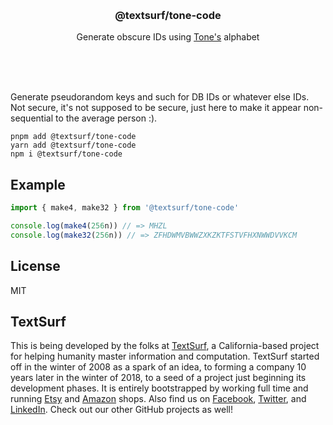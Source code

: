 <br/>
<br/>
<br/>
<br/>
<br/>
<br/>
<br/>

<h3 align='center'>@textsurf/tone-code</h3>
<p align='center'>
  Generate obscure IDs using <a href="https://github.com/textsurf/tone">Tone's</a> alphabet
</p>

<br/>
<br/>
<br/>

Generate pseudorandom keys and such for DB IDs or whatever else IDs. Not
secure, it's not supposed to be secure, just here to make it appear
non-sequential to the average person :).

```
pnpm add @textsurf/tone-code
yarn add @textsurf/tone-code
npm i @textsurf/tone-code
```

## Example

```ts
import { make4, make32 } from '@textsurf/tone-code'

console.log(make4(256n)) // => MHZL
console.log(make32(256n)) // => ZFHDWMVBWWZXKZKTFSTVFHXNWWDVVKCM
```

## License

MIT

## TextSurf

This is being developed by the folks at [TextSurf](https://text.surf), a
California-based project for helping humanity master information and
computation. TextSurf started off in the winter of 2008 as a spark of an
idea, to forming a company 10 years later in the winter of 2018, to a
seed of a project just beginning its development phases. It is entirely
bootstrapped by working full time and running
[Etsy](https://etsy.com/shop/textsurf) and
[Amazon](https://www.amazon.com/s?rh=p_27%3AMount+Build) shops. Also
find us on [Facebook](https://www.facebook.com/textsurf),
[Twitter](https://twitter.com/_textsurf), and
[LinkedIn](https://www.linkedin.com/company/textsurf). Check out our
other GitHub projects as well!
